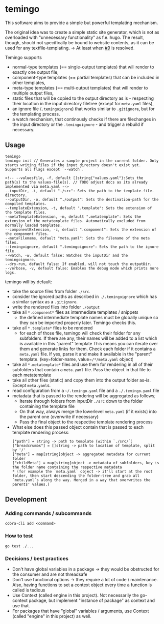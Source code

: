 # temingo

This software aims to provide a simple but powerful templating mechanism.

The original idea was to create a simple static site generator, which is not as overloaded with "unnecessary functionality" as f.e. hugo.
The result, though, should not specifically be bound to website contents, as it can be used for any textfile-templating. -> At least when [#9](https://github.com/thetillhoff/temingo/issues/9) is resolved.

Temingo supports
- normal-type templates (== single-output templates) that will render to exactly one output file,
- component-type templates (== partial templates) that can be included in other templates,
- meta-type templates (== multi-output templates) that will render to multiple output files,
- static files that will be copied to the output directory as is - respecting their location in the input directory filetree (except for `meta.yaml` files),
- an ignore file (`.temingoignore`) that works similar to `.gitignore`, but for the templating process.
- a watch mechanism, that continously checks if there are filechanges in the input directory or the `.temingoignore` - and trigger a rebuild if necessary.

## Usage
```
temingo
temingo init // Generates a sample project in the current folder. Only starts writing files if the input directory doesn't exist yet. Supports all flags except `--watch`.
```

```
<!-- --valuesfile, -f, default []string{"values.yaml"}:Sets the path(s) to the values-file(s). // TODO adjust docs as its already implemented via meta.yaml -->
--inputDir, -i, default "./src": Sets the path to the template-file-directory.
--outputDir, -o, default "./output": Sets the destination-path for the compiled templates.
--templateExtension, -t, default ".template": Sets the extension of the template files.
--metaTemplateExtension, -m, default ".metatemplate": Sets the extension of the metatemplate files. Automatically excluded from normally loaded templates.
--componentExtension, -c, default ".component": Sets the extension of the component files.
--metaFilename, default "meta.yaml": Sets the filename of the meta files.
--temingoignore, default ".temingoignore": Sets the path to the ignore file.
--watch, -w, default false: Watches the inputDir and the temingoignore.
--dry-run, default false: If enabled, will not touch the outputDir.
--verbose, -v, default false: Enables the debug mode which prints more logs.
```

temingo will by default:
- take the source files from folder `./src`.
- consider the ignored paths as described in `./.temingoignore` which has a similar syntax as a `.gitignore`.
- write the rendered files into folder `./output`
- take all `*.component*` files as intermediate templates / snippets
  - the defined intermediate template names must be globally unique so they can be imported properly later. Temingo checks this.
- take all `*.template*` files to be rendered
  - for each of those file, temingo will check their folder for any subfolders. If there are any, their names will be added to a list which is available in this "parent" template
    This means you can iterate over them and generate links for them.
    Check each folder if it contains a `meta.yaml` file. If yes, parse it and make it available in the "parent" template. (key=folder-name, value=`/*/meta.yaml` object)
- take all `*.metatemplate*` files and use them for rendering in all of their subfolders that contain a `meta.yaml` file. Pass the object in that file to each metatemplate
- take all other files (static) and copy them into the output folder as-is. Except `meta.yaml`s.
- read configuration from a `~/.temingo.yaml` file and a `./.temingo.yaml` file
- metadata that is passed to the rendering will be aggregated as follows;
  - Iterate through folders from inputDir `./src` down to the folder containing the template file
  - On that way, always merge the lowerlevel `meta.yaml` (if it exists) into the parent one (overwrite if necessary)
  - Pass the final object to the respective template rendering process
- What else does this passed object contain that is passed to each template rendering process:
  ```
  ["path"] = string -> path to template (within `./src/`)
  ["breadcrumbs"] = []string -> path to location of template, split by '/'
  ["meta"] = map[string]object -> aggregated metadata for current folder
  ["childMeta"] = map[string]object -> metadata of subfolders, key is the folder name containing the respective metadata
  * (for example the `meta.yaml` object -> it'll start at the root folder, then start descending the folder-tree and grab all `meta.yaml`s along the way. Merged in a way that overwrites the parents' values.)
  ```

<!--
TODO
temingo _can_ do (alternatively this should be put into a dedicated application ("website optimizer"?) which could also include submodules like minifyCss, minifyHtml, minifyJs, prettifyCss, prettityHtml, prettifyJs):
- content validation, for example check if the result is valid html according to the last file extension of the file. Supported extensions:
  - `.html`
  - `.css`
  - `.js`
- content minification, for example for html files. Supported extensions:
  - `.html`
  - `.css`
  - `.js`
- optimized media embedding, for example for images. Supported media:
  - images
  - svg (pregenerate different colors?)
-->

<!--
TODO
- write unit tests for temingo and fileIO
- Move fileIO into dedicated git-repo

- pass global variables like datetime (globally equal renderTime only)
- fileWatcher/Render should check if the renderedTemplate is actually different from the existing file (in output/) -> hash if the files exist, check rendered stuff only writeFile when an actual change occured -> take double care of files that are created newly / deleted
-->

<!--
html parser notes
- parent -> Node / node-ref
- siblings -> []Node
- attributes (contains, not equals) -> map[string]string
- content -> string/[]Node

- prettifyHtml, minifyHtml, and the Css and Js equivalents must be dedicated packages. If they need to be implemented manually, put them in dedicated repos.
- fail on invalid folder names (special chars etc) -> might be better in verifyHtml()
- components can be packed into "component libraries", similar to a package.json. maybe `component.yaml`, `import.yaml` or `dependency.yaml`.
  - references are to git repos and tags therein.
  - alternatively introduce a global registry for components, like godocs
  - either helm-repo approach, or apt/godocs-approach
  - local overrides should still be possible / components need to be able to be adjusted per project still
  - maybe a `values.yaml` (optional) that can add additional properties/variables or overriding default ones for the whole lib
- make it possible to print all css dependencies & overriding tree -> per component
- use html <meta> tag for listview attributes
- (div-merge on minifyHtml) // might clash with css rules...
- templating engine should save a mapping of (inserted) line-numbers. That way, when the contents are verified (aka html/css/js is invalid for example), it can point to the corrent file and line.
- automatically prettify generated files by default - or minify, depending on configuration
- inform dev-server (serve? import as package?) via websocket, that there was a change. auto-include library for cache-reset and refresh websocket connection
-->

## Development
### Adding commands / subcommands
`cobra-cli add <command>`

### How to test
`go test ./...`

### Decisions / best practices
- Don't have global variables in a package -> they would be obstructed for the consumer and are not threadsafe
- Don't use functional options -> they require a lot of code / maintenance. Also, having functions to set a context object every time a function is called is tedious
- Use Context (called engine in this project). Not necessarily the go-context package, but implement "instance of package" as context and use that.
- For packages that have "global" variables / arguments, use Context (called "engine" in this project) as well.
